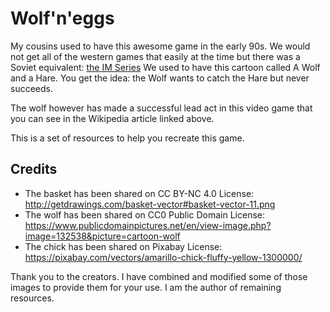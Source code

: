# Wolf'n'eggs
My cousins used to have this awesome game in the early 90s. 
We would not get all of the western games that easily at
the time but there was a Soviet equivalent: [the IM Series](https://pl.wikipedia.org/wiki/Seria_IM)
We used to have this cartoon called A Wolf and a Hare.
You get the idea: the Wolf wants to catch the Hare but never succeeds.

The wolf however has made a successful lead act in this video
game that you can see in the Wikipedia article linked above.

This is a set of resources to help you recreate this game.


## Credits
* The basket has been shared on CC BY-NC 4.0 License: http://getdrawings.com/basket-vector#basket-vector-11.png
* The wolf has been shared on CC0 Public Domain License: https://www.publicdomainpictures.net/en/view-image.php?image=132538&picture=cartoon-wolf
* The chick has been shared on Pixabay License: https://pixabay.com/vectors/amarillo-chick-fluffy-yellow-1300000/

Thank you to the creators. I have combined and modified some of those images to provide them for your use.
I am the author of remaining resources.
